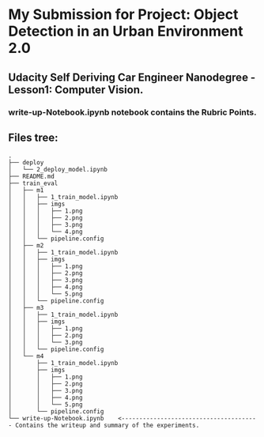 # My Submission for Project: Object Detection in an Urban Environment 2.0
## Udacity Self Deriving Car Engineer Nanodegree - Lesson1: Computer Vision.
### write-up-Notebook.ipynb notebook contains the Rubric Points.

## Files tree:
```
.
├── deploy
│   └── 2_deploy_model.ipynb
├── README.md
├── train_eval
│   ├── m1
│   │   ├── 1_train_model.ipynb
│   │   ├── imgs
│   │   │   ├── 1.png
│   │   │   ├── 2.png
│   │   │   ├── 3.png
│   │   │   └── 4.png
│   │   └── pipeline.config
│   ├── m2
│   │   ├── 1_train_model.ipynb
│   │   ├── imgs
│   │   │   ├── 1.png
│   │   │   ├── 2.png
│   │   │   ├── 3.png
│   │   │   ├── 4.png
│   │   │   └── 5.png
│   │   └── pipeline.config
│   ├── m3
│   │   ├── 1_train_model.ipynb
│   │   ├── imgs
│   │   │   ├── 1.png
│   │   │   ├── 2.png
│   │   │   └── 3.png
│   │   └── pipeline.config
│   └── m4
│       ├── 1_train_model.ipynb
│       ├── imgs
│       │   ├── 1.png
│       │   ├── 2.png
│       │   ├── 3.png
│       │   ├── 4.png
│       │   └── 5.png
│       └── pipeline.config
└── write-up-Notebook.ipynb    <--------------------------------------- Contains the writeup and summary of the experiments.
```



